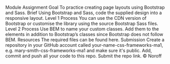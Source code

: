 Module Assignment
Goal
To practice creating page layouts using Bootstrap and Sass.
Brief
Using Bootstrap and Sass, code the supplied design into a responsive layout.
Level 1 Process
You can use the CDN version of Bootstrap or customise the library using the source Bootstrap Sass files.
Level 2 Process
Use BEM to name your custom classes. Add them to the elements in addition to Bootstrap’s classes since Bootstrap does not follow BEM.
Resources
The required files can be found here.
Submission
Create a repository in your GitHub account called your-name-css-frameworks-ma1, e.g. mary-smith-css-frameworks-ma1 and make sure it's public.
Add, commit and push all your code to this repo.
Submit the repo link.
© Noroff
